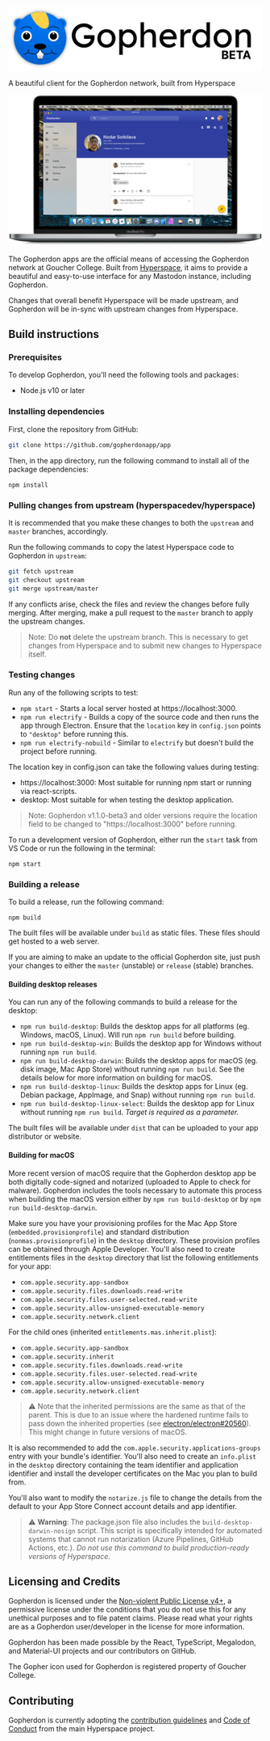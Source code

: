 ![Gopherdon Beta](./public/gopher/glogo.svg)

A beautiful client for the Gopherdon network, built from Hyperspace

![Screenshot](gopherdon.png)

The Gopherdon apps are the official means of accessing the Gopherdon network at Goucher College. Built from [Hyperspace](https://github.com/hyperspacedev/hyperspace), it aims to provide a beautiful and easy-to-use interface for any Mastodon instance, including Gopherdon.

Changes that overall benefit Hyperspace will be made upstream, and Gopherdon will be in-sync with upstream changes from Hyperspace.

## Build instructions

### Prerequisites

To develop Gopherdon, you'll need the following tools and packages:

-   Node.js v10 or later

### Installing dependencies

First, clone the repository from GitHub:

```bash
git clone https://github.com/gopherdonapp/app
```

Then, in the app directory, run the following command to install all of the package dependencies:

```npm
npm install
```

### Pulling changes from upstream (hyperspacedev/hyperspace)

It is recommended that you make these changes to both the `upstream` and `master` branches, accordingly.

Run the following commands to copy the latest Hyperspace code to Gopherdon in `upstream`:

```bash
git fetch upstream
git checkout upstream
git merge upstream/master
```

If any conflicts arise, check the files and review the changes before fully merging. After merging, make a pull request to the `master` branch to apply the upstream changes.

> Note: Do **not** delete the upstream branch. This is necessary to get changes from Hyperspace and to submit new changes to Hyperspace itself.

### Testing changes

Run any of the following scripts to test:

-   `npm start` - Starts a local server hosted at https://localhost:3000.
-   `npm run electrify` - Builds a copy of the source code and then runs the app through Electron. Ensure that the `location` key in `config.json` points to `"desktop"` before running this.
-   `npm run electrify-nobuild` - Similar to `electrify` but doesn't build the project before running.

The location key in config.json can take the following values during testing:

- https://localhost:3000: Most suitable for running npm start or running via react-scripts.
- desktop: Most suitable for when testing the desktop application.

> Note: Gopherdon v1.1.0-beta3 and older versions require the location field to be changed to "https://localhost:3000" before running.


To run a development version of Gopherdon, either run the `start` task from VS Code or run the following in the terminal:

```
npm start
```

### Building a release

To build a release, run the following command:

```npm
npm build
```

The built files will be available under `build` as static files. These files should get hosted to a web server.

If you are aiming to make an update to the official Gopherdon site, just push your changes to either the `master` (unstable) or `release` (stable) branches.

#### Building desktop releases

You can run any of the following commands to build a release for the desktop:

-   `npm run build-desktop`: Builds the desktop apps for all platforms (eg. Windows, macOS, Linux). Will run `npm run build` before building.
-   `npm run build-desktop-win`: Builds the desktop app for Windows without running `npm run build`.
-   `npm run build-desktop-darwin`: Builds the desktop apps for macOS (eg. disk image, Mac App Store) without running `npm run build`. See the details below for more information on building for macOS.
-   `npm run build-desktop-linux`: Builds the desktop apps for Linux (eg. Debian package, AppImage, and Snap) without running `npm run build`.
-   `npm run build-desktop-linux-select`: Builds the desktop app for Linux without running `npm run build`. _Target is required as a parameter._

The built files will be available under `dist` that can be uploaded to your app distributor or website.

#### Building for macOS

More recent version of macOS require that the Gopherdon desktop app be both digitally code-signed and notarized (uploaded to Apple to check for malware). Gopherdon includes the tools necessary to automate this process when building the macOS version either by `npm run build-desktop` or by `npm run build-desktop-darwin`.

Make sure you have your provisioning profiles for the Mac App Store (`embedded.provisionprofile`) and standard distribution (`nonmas.provisionprofile`) in the `desktop` directory. These provision profiles can be obtained through Apple Developer. You'll also need to create entitlements files in the `desktop` directory that list the following entitlements for your app:

-   `com.apple.security.app-sandbox`
-   `com.apple.security.files.downloads.read-write`
-   `com.apple.security.files.user-selected.read-write`
-   `com.apple.security.allow-unsigned-executable-memory`
-   `com.apple.security.network.client`

For the child ones (inherited `entitlements.mas.inherit.plist`):

-   `com.apple.security.app-sandbox`
-   `com.apple.security.inherit`
-   `com.apple.security.files.downloads.read-write`
-   `com.apple.security.files.user-selected.read-write`
-   `com.apple.security.allow-unsigned-executable-memory`
-   `com.apple.security.network.client`

> ⚠️ Note that the inherited permissions are the same as that of the parent. This is due to an issue where the hardened runtime fails to pass down the inherited properties (see [electron/electron#20560](https://github.com/electron/electron/issues/20560#issuecomment-546110018)). This might change in future versions of macOS.

It is also recommended to add the `com.apple.security.applications-groups` entry with your bundle's identifier. You'll also need to create an `info.plist` in the `desktop` directory containing the team identifier and application identifier and install the developer certificates on the Mac you plan to build from.

You'll also want to modify the `notarize.js` file to change the details from the default to your App Store Connect account details and app identifier.

> ⚠️ **Warning**: The package.json file also includes the `build-desktop-darwin-nosign` script. This script is specifically intended for automated systems that cannot run notarization (Azure Pipelines, GitHub Actions, etc.). _Do not use this command to build production-ready versions of Hyperspace_.

## Licensing and Credits

Gopherdon is licensed under the [Non-violent Public License v4+](LICENSE.txt), a permissive license under the conditions that you do not use this for any unethical purposes and to file patent claims. Please read what your rights are as a Gopherdon user/developer in the license for more information.

Gopherdon has been made possible by the React, TypeScript, Megalodon, and Material-UI projects and our contributors on GitHub.

The Gopher icon used for Gopherdon is registered property of Goucher College.

## Contributing

Gopherdon is currently adopting the [contribution guidelines](.github/contributing.md) and [Code of Conduct](.github/code_of_conduct.md) from the main Hyperspace project.
